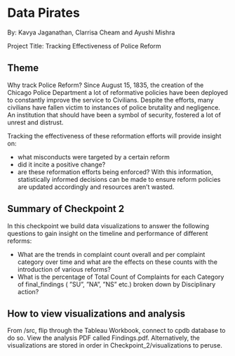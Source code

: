 # Data Pirates

By: Kavya Jaganathan, Clarrisa Cheam and Ayushi Mishra

Project Title: Tracking Effectiveness of Police Reform

## Theme 

Why track Police Reform? Since August 15, 1835, the creation of the Chicago Police Department a lot of reformative policies have been deployed to constantly improve the service to Civilians. Despite the efforts, many civilians have fallen victim to instances of police brutality and negligence. An institution that should have been a symbol of security, fostered a lot of unrest and distrust.

Tracking the effectiveness of these reformation efforts will provide insight on: 
- what misconducts were targeted by a certain reform
- did it incite a positive change?
- are these reformation efforts being enforced?
With this information, statistically informed decisions can be made to ensure reform policies are updated accordingly and resources aren’t wasted.

## Summary of Checkpoint 2

In this checkpoint we build data visualizations to answer the following questions to gain insight on the timeline and performance of different reforms:

- What are the trends in complaint count overall and per complaint category over time and what are the effects on these counts with the introduction of various reforms?
- What is the percentage of Total Count of Complaints for each Category of final_findings ( ”SU”, ”NA”, ”NS” etc.) broken down by Disciplinary action?

## How to view visualizations and analysis

From /src, flip through the Tableau Workbook, connect to cpdb database to do so. View the analysis PDF called Findings.pdf. Alternatively, the visualizations are stored in order in Checkpoint_2/visualizations to peruse.

